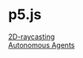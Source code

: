 # p5.js
 <a href="https://zaabta.github.io/p5.js/2D-raycasting">2D-raycasting</a></br>
 <a href="https://zaabta.github.io/p5.js/Autonomous Agents">Autonomous Agents</a></br>
